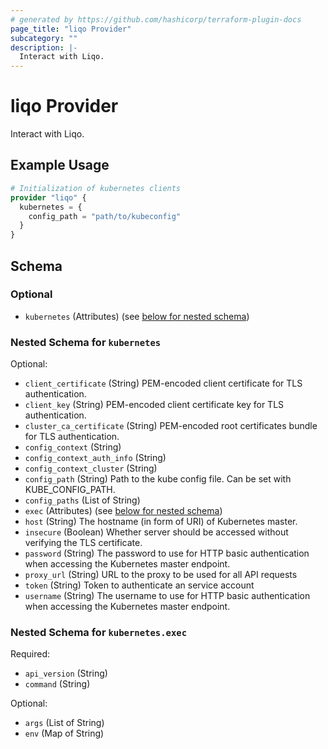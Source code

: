 ```yaml
---
# generated by https://github.com/hashicorp/terraform-plugin-docs
page_title: "liqo Provider"
subcategory: ""
description: |-
  Interact with Liqo.
---
```


# liqo Provider

Interact with Liqo.

## Example Usage

```terraform
# Initialization of kubernetes clients
provider "liqo" {
  kubernetes = {
    config_path = "path/to/kubeconfig"
  }
}
```

<!-- schema generated by tfplugindocs -->
## Schema

### Optional

- `kubernetes` (Attributes) (see [below for nested schema](#nestedatt--kubernetes))

<a id="nestedatt--kubernetes"></a>
### Nested Schema for `kubernetes`

Optional:

- `client_certificate` (String) PEM-encoded client certificate for TLS authentication.
- `client_key` (String) PEM-encoded client certificate key for TLS authentication.
- `cluster_ca_certificate` (String) PEM-encoded root certificates bundle for TLS authentication.
- `config_context` (String)
- `config_context_auth_info` (String)
- `config_context_cluster` (String)
- `config_path` (String) Path to the kube config file. Can be set with KUBE_CONFIG_PATH.
- `config_paths` (List of String)
- `exec` (Attributes) (see [below for nested schema](#nestedatt--kubernetes--exec))
- `host` (String) The hostname (in form of URI) of Kubernetes master.
- `insecure` (Boolean) Whether server should be accessed without verifying the TLS certificate.
- `password` (String) The password to use for HTTP basic authentication when accessing the Kubernetes master endpoint.
- `proxy_url` (String) URL to the proxy to be used for all API requests
- `token` (String) Token to authenticate an service account
- `username` (String) The username to use for HTTP basic authentication when accessing the Kubernetes master endpoint.

<a id="nestedatt--kubernetes--exec"></a>
### Nested Schema for `kubernetes.exec`

Required:

- `api_version` (String)
- `command` (String)

Optional:

- `args` (List of String)
- `env` (Map of String)
